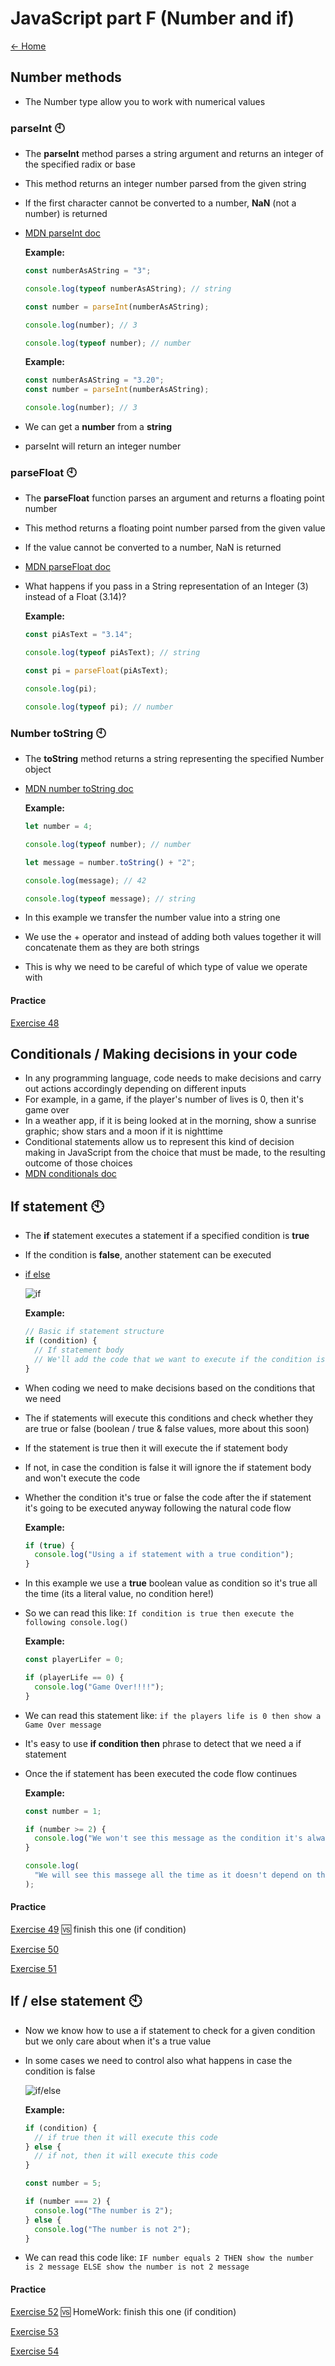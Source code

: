 # JavaScript part F (Number and if)

[<- Home](README.md)

## Number methods 

- The Number type allow you to work with numerical values

### parseInt 🕙

- The **parseInt** method parses a string argument and returns an integer of the specified radix or base
- This method returns an integer number parsed from the given string
- If the first character cannot be converted to a number, **NaN** (not a number) is returned
- [MDN parseInt doc](https://developer.mozilla.org/en-US/docs/Web/JavaScript/Reference/Global_Objects/Number/parseInt)

  **Example:**

  ```js
  const numberAsAString = "3";

  console.log(typeof numberAsAString); // string

  const number = parseInt(numberAsAString);

  console.log(number); // 3

  console.log(typeof number); // number
  ```

  **Example:**

  ```js
  const numberAsAString = "3.20";
  const number = parseInt(numberAsAString);

  console.log(number); // 3
  ```

- We can get a **number** from a **string**
- parseInt will return an integer number

### parseFloat 🕙

- The **parseFloat** function parses an argument and returns a floating point number
- This method returns a floating point number parsed from the given value
- If the value cannot be converted to a number, NaN is returned
- [MDN parseFloat doc](https://developer.mozilla.org/en-US/docs/Web/JavaScript/Reference/Global_Objects/parseFloat)
- What happens if you pass in a String representation of an Integer (3) instead of a Float (3.14)?

  **Example:**

  ```js
  const piAsText = "3.14";

  console.log(typeof piAsText); // string

  const pi = parseFloat(piAsText);

  console.log(pi);

  console.log(typeof pi); // number
  ```

### Number toString 🕙

- The **toString** method returns a string representing the specified Number object
- [MDN number toString doc](https://developer.mozilla.org/en-US/docs/Web/JavaScript/Reference/Global_Objects/Number/toString)

  **Example:**

  ```js
  let number = 4;

  console.log(typeof number); // number

  let message = number.toString() + "2";

  console.log(message); // 42

  console.log(typeof message); // string
  ```

- In this example we transfer the number value into a string one
- We use the + operator and instead of adding both values together it will concatenate them as they are both strings
- This is why we need to be careful of which type of value we operate with

#### Practice

[Exercise 48](./exercises/js/ex_48.md)

## Conditionals / Making decisions in your code 

- In any programming language, code needs to make decisions and carry out actions accordingly depending on different inputs
- For example, in a game, if the player's number of lives is 0, then it's game over
- In a weather app, if it is being looked at in the morning, show a sunrise graphic; show stars and a moon if it is nighttime
- Conditional statements allow us to represent this kind of decision making in JavaScript from the choice that must be made, to the resulting outcome of those choices
- [MDN conditionals doc](https://developer.mozilla.org/en-US/docs/Learn/JavaScript/Building_blocks/conditionals)

## If statement 🕙

- The **if** statement executes a statement if a specified condition is **true**
- If the condition is **false**, another statement can be executed
- [if else](https://developer.mozilla.org/en-US/docs/Web/JavaScript/Reference/Statements/if...else)

  ![if](./resources/images/js/if.gif)

  **Example:**

  ```js
  // Basic if statement structure
  if (condition) {
    // If statement body
    // We'll add the code that we want to execute if the condition is true
  }
  ```

- When coding we need to make decisions based on the conditions that we need
- The if statements will execute this conditions and check whether they are true or false (boolean / true & false values, more about this soon)
- If the statement is true then it will execute the if statement body
- If not, in case the condition is false it will ignore the if statement body and won't execute the code
- Whether the condition it's true or false the code after the if statement it's going to be executed anyway following the natural code flow

  **Example:**

  ```js
  if (true) {
    console.log("Using a if statement with a true condition");
  }
  ```

- In this example we use a **true** boolean value as condition so it's true all the time (its a literal value, no condition here!)
- So we can read this like: `If condition is true then execute the following console.log()`

  **Example:**

  ```js
  const playerLifer = 0;

  if (playerLife == 0) {
    console.log("Game Over!!!!");
  }
  ```

- We can read this statement like: `if the players life is 0 then show a Game Over message`
- It's easy to use **if condition then** phrase to detect that we need a if statement
- Once the if statement has been executed the code flow continues

  **Example:**

  ```js
  const number = 1;

  if (number >= 2) {
    console.log("We won't see this message as the condition it's always false");
  }

  console.log(
    "We will see this massege all the time as it doesn't depend on the if statement and the code flows keeps on going"
  );
  ```

#### Practice

[Exercise 49](./exercises/js/ex_49.md) 🆚 finish this one (if condition)

[Exercise 50](./exercises/js/ex_50.md)

[Exercise 51](./exercises/js/ex_51.md)

## If / else statement  🕙

- Now we know how to use a if statement to check for a given condition but we only care about when it's a true value
- In some cases we need to control also what happens in case the condition is false

  ![if/else](./resources/images/js/if-else.gif)

  **Example:**

  ```js
  if (condition) {
    // if true then it will execute this code
  } else {
    // if not, then it will execute this code
  }
  ```

  ```js
  const number = 5;

  if (number === 2) {
    console.log("The number is 2");
  } else {
    console.log("The number is not 2");
  }
  ```

- We can read this code like: `IF number equals 2 THEN show the number is 2 message ELSE show the number is not 2 message`

#### Practice

[Exercise 52](./exercises/js/ex_52.md) 🆚 HomeWork: finish this one (if condition)

[Exercise 53](./exercises/js/ex_53.md) 

[Exercise 54](./exercises/js/ex_54.md)
